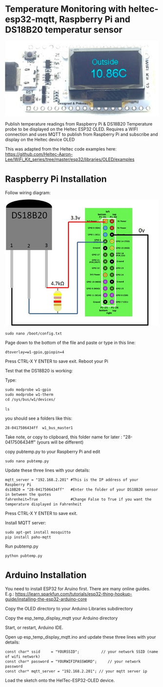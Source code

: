# Temperature Monitoring with heltec-esp32-mqtt, Raspberry Pi and DS18B20 temperatur sensor

![esp32-OLED](https://github.com/gadjetnut/heltec-esp32-mqtt/blob/master/heltec-esp32-OLED-4.jpg)

Publish temperature readings from Raspberry Pi &amp; DS18B20 Temperature probe to be displayed on the Heltec ESP32 OLED. Requires a WIFI connection and uses MQTT to publish from Raspberry Pi and subscribe and display on the Heltec device OLED

This was adapted from the Heltec code examples here: 
https://github.com/Heltec-Aaron-Lee/WiFi_Kit_series/tree/master/esp32/libraries/OLED/examples

# Raspberry Pi Installation

Follow wiring diagram: 

![DS18B20 Raspberry Pi Wiring](https://github.com/gadjetnut/heltec-esp32-mqtt/blob/master/DS18B20%20Wiring%20Raspberry%20Pi.jpg)

```
sudo nano /boot/config.txt 
```

Page down to the bottom of the file and paste or type in this line:

```
dtoverlay=w1-gpio,gpiopin=4
```

Press CTRL-X Y ENTER to save exit. 
Reboot your Pi

Test that the DS18B20 is working:

Type:

``` 
sudo modprobe w1-gpio
sudo modprobe w1-therm
cd /sys/bus/w1/devices/

ls 
```

you should see a folders like this:

```
28-0417506434ff  w1_bus_master1
```

Take note, or copy to clipboard, this folder name for later  : "28-0417506434ff" (yours will be different)

copy pubtemp.py to your Raspberry Pi and edit

```
sudo nano pubtemp.py
```

Update these three lines with your details:

```
mqtt_server = "192.168.2.201" #This is the IP address of your Raspberry Pi
ds18B20 = "28-0417506434ff"   #Enter the folder of your DS18B20 sensor in between the quotes
fahrenheit=True               #Change False to True if you want the temperature displayed in Fahrenheit
```

Press CTRL-X Y ENTER to save exit. 

Install MQTT server:

```
sudo apt-get install mosquitto
pip install paho-mqtt
```
Run pubtemp.py

```
python pubtemp.py
```

# Arduino Installation

You need to install ESP32 for Aruino first. There are many online guides. E.g.: https://learn.sparkfun.com/tutorials/esp32-thing-hookup-guide/installing-the-esp32-arduino-core

Copy the OLED directory to your Arduino Libraries subdirectory

Copy the esp_temp_display_mqtt your Arduino directory 

Start, or restart, Arduino IDE.

Open up esp_temp_display_mqtt.ino and update these three lines with your details:
```
const char* ssid     = "YOURSSID";          // your network SSID (name of wifi network)
const char* password = "YOURWIFIPASSWORD";     // your network password
const char* mqtt_server = "192.168.2.201"; // your mqtt server ip
```

Load the sketch onto the HelTec-ESP32-OLED device. 







